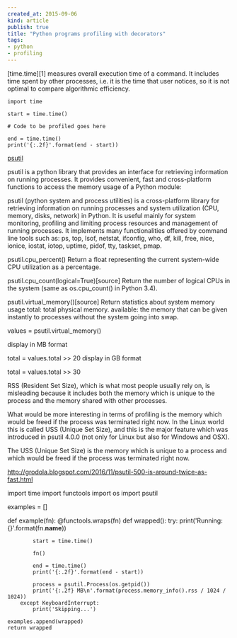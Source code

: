 ```yaml
---
created_at: 2015-09-06
kind: article
publish: true
title: "Python programs profiling with decorators"
tags:
- python
- profiling
---
```


[time.time][1] measures overall execution time of a command. It includes time
spent by other processes, i.e. it is the time that user notices, so it is not
optimal to compare algorithmic efficiency.

```
import time

start = time.time()

# Code to be profiled goes here

end = time.time()
print('{:.2f}'.format(end - start))
```

[psutil][2]

psutil is a python library that provides an interface for retrieving information
on running processes. It provides convenient, fast and cross-platform functions
to access the memory usage of a Python module:

psutil (python system and process utilities) is a cross-platform library for
retrieving information on running processes and system utilization (CPU, memory,
disks, network) in Python. It is useful mainly for system monitoring, profiling
and limiting process resources and management of running processes. It
implements many functionalities offered by command line tools such as: ps, top,
lsof, netstat, ifconfig, who, df, kill, free, nice, ionice, iostat, iotop,
uptime, pidof, tty, taskset, pmap.

psutil.cpu_percent()
Return a float representing the current system-wide CPU utilization as
a percentage.

psutil.cpu_count(logical=True)[source]
Return the number of logical CPUs in the system (same as os.cpu_count() in
Python 3.4).

psutil.virtual_memory()[source]
Return statistics about system memory usage
total: total physical memory.
available: the memory that can be given instantly to processes without the
system going into swap.

values = psutil.virtual_memory()

display in MB format

total = values.total >> 20
display in GB format

total = values.total >> 30

RSS (Resident Set Size), which is what most people usually rely on, is
misleading because it includes both the memory which is unique to the process
and the memory shared with other processes.

What would be more interesting in terms of profiling is the memory which would
be freed if the process was terminated right now. In the Linux world this is
called USS (Unique Set Size), and this is the major feature which was introduced
in psutil 4.0.0 (not only for Linux but also for Windows and OSX).

The USS (Unique Set Size) is the memory which is unique to a process and which
would be freed if the process was terminated right now.

http://grodola.blogspot.com/2016/11/psutil-500-is-around-twice-as-fast.html


import time
import functools
import os
import psutil

examples = []

def example(fn):
    @functools.wraps(fn)
    def wrapped():
        try:
            print('Running: {}'.format(fn.__name__))

            start = time.time()

            fn()

            end = time.time()
            print('{:.2f}'.format(end - start))

            process = psutil.Process(os.getpid())
            print('{:.2f} MB\n'.format(process.memory_info().rss / 1024 / 1024))
        except KeyboardInterrupt:
            print('Skipping...')

    examples.append(wrapped)
    return wrapped


[2]: https://pythonhosted.org/psutil/
